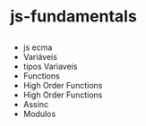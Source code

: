 # js-fundamentals

##
- js ecma
- Variáveis
- tipos Variaveis
- Functions
- High Order Functions
- High Order Functions
- Assinc
- Modulos

